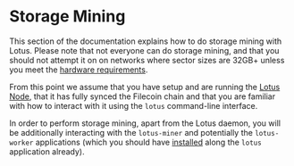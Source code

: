 # Storage Mining

This section of the documentation explains how to do storage mining with Lotus. Please note that not everyone can do storage mining, and that you should not attempt it on on networks where sector sizes are 32GB+ unless you meet the [hardware requirements](en+install#hardware-requirements-1).

From this point we assume that you have setup and are running the [Lotus Node](en+setup), that it has fully synced the Filecoin chain and that you are familiar with how to interact with it using the `lotus` command-line interface.

In order to perform storage mining, apart from the Lotus daemon, you will be additionally interacting with the `lotus-miner` and potentially the `lotus-worker` applications (which you should have [installed](en+install-linux) along the `lotus` application already).

